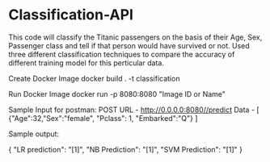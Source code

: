 # Classification-API
This code will classify the Titanic passengers on the basis of their Age, Sex, Passenger class and tell if that person would have survived or not.
Used three different classification techniques to compare the accuracy of different training model for this perticular data.

Create Docker Image
 docker build . -t classification

Run Docker Image
docker run -p 8080:8080 "Image ID or Name"

Sample Input for postman:
POST
URL - http://0.0.0.0:8080//predict
Data - 
[
 {"Age":32,"Sex":"female", "Pclass": 1, "Embarked":"Q"}	
]

Sample output:

{
  "LR prediction": "[1]",
  "NB Prediction": "[1]",
  "SVM Prediction": "[1]"
}
